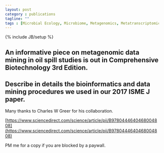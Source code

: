 ```yaml
---
layout: post
category : publications
tagline: ""
tags : [Microbial Ecology, Microbiome, Metagenomics, Metatranscriptomics, Bioinformatics, Data mining]
---
```

{% include JB/setup %}

## An informative piece on metagenomic data mining in oil spill studies is out in Comprehensive Biotechnology 3rd Edition.
## Describe in details the bioinformatics and data mining procedures we used in our 2017 ISME J paper.
Many thanks to Charles W Greer for his collaboration.

[https://www.sciencedirect.com/science/article/pii/B9780444640468004808](https://www.sciencedirect.com/science/article/pii/B9780444640468004808)

PM me for a copy if you are blocked by a paywall.
